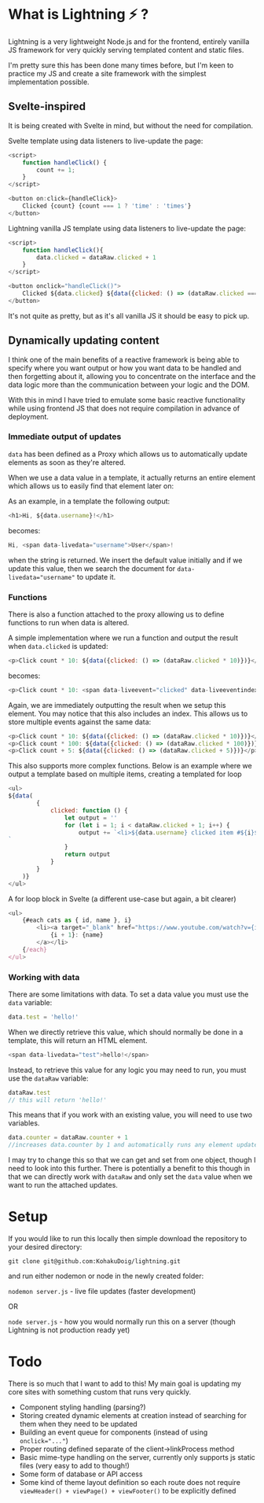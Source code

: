 # What is Lightning :zap: ?

Lightning is a very lightweight Node.js and for the frontend, entirely vanilla JS framework for very quickly serving templated content and static files.

I'm pretty sure this has been done many times before, but I'm keen to practice my JS and create a site framework with the simplest implementation possible.

## Svelte-inspired

It is being created with Svelte in mind, but without the need for compilation.

Svelte template using data listeners to live-update the page:
```javascript
<script>
	function handleClick() {
		count += 1;
	}
</script>

<button on:click={handleClick}>
	Clicked {count} {count === 1 ? 'time' : 'times'}
</button>
```

Lightning vanilla JS template using data listeners to live-update the page:
```javascript
<script>
    function handleClick(){
        data.clicked = dataRaw.clicked + 1
    }
</script>

<button onclick="handleClick()">
    Clicked ${data.clicked} ${data({clicked: () => (dataRaw.clicked === 1 ? 'time' : 'times')})}
</button>
```

It's not quite as pretty, but as it's all vanilla JS it should be easy to pick up.

## Dynamically updating content

I think one of the main benefits of a reactive framework is being able to specify where you want output or how you want data to be handled and then forgetting about it, allowing you to concentrate on the interface and the data logic more than the communication between your logic and the DOM.

With this in mind I have tried to emulate some basic reactive functionality while using frontend JS that does not require compilation in advance of deployment.

### Immediate output of updates
`data` has been defined as a Proxy which allows us to automatically update elements as soon as they're altered.

When we use a data value in a template, it actually returns an entire element which allows us to easily find that element later on:

As an example, in a template the following output:
```javascript
<h1>Hi, ${data.username}!</h1>
```
becomes:
```javascript
Hi, <span data-livedata="username">User</span>!
```
when the string is returned. We insert the default value initially and if we update this value, then we search the document for `data-livedata="username"` to update it. 

### Functions
There is also a function attached to the proxy allowing us to define functions to run when data is altered. 

A simple implementation where we run a function and output the result when `data.clicked` is updated:

```javascript
<p>Click count * 10: ${data({clicked: () => (dataRaw.clicked * 10)})}</p>
```
becomes:
```javascript
<p>Click count * 10: <span data-liveevent="clicked" data-liveeventindex="16">20</span></p>
```
Again, we are immediately outputting the result when we setup this element. You may notice that this also includes an index. This allows us to store multiple events against the same data: 
```javascript
<p>Click count * 10: ${data({clicked: () => (dataRaw.clicked * 10)})}</p>
<p>Click count * 100: ${data({clicked: () => (dataRaw.clicked * 100)})}</p>
<p>Click count + 5: ${data({clicked: () => (dataRaw.clicked + 5)})}</p>
```

This also supports more complex functions. Below is an example where we output a template based on multiple items, creating a templated for loop

```javascript
<ul>
${data(
        {
            clicked: function () {
                let output = ''
                for (let i = 1; i < dataRaw.clicked + 1; i++) {
                    output += `<li>${data.username} clicked item #${i}${i===3?' Magic Number!':''}${i===7?' Lucky Number!':''}</li>
`
                }
                return output
            }
        }
    )}
</ul>

```

A for loop block in Svelte (a different use-case but again, a bit clearer)
```javascript
<ul>
	{#each cats as { id, name }, i}
		<li><a target="_blank" href="https://www.youtube.com/watch?v={id}">
			{i + 1}: {name}
		</a></li>
	{/each}
</ul>
```

### Working with data

There are some limitations with data. To set a data value you must use the `data` variable:
```javascript
data.test = 'hello!'
```

When we directly retrieve this value, which should normally be done in a template, this will return an HTML element.
```javascript
<span data-livedata="test">hello!</span>
```

Instead, to retrieve this value for any logic you may need to run, you must use the `dataRaw` variable:
```javascript
dataRaw.test
// this will return 'hello!'
```

This means that if you work with an existing value, you will need to use two variables.
```javascript
data.counter = dataRaw.counter + 1
//increases data.counter by 1 and automatically runs any element updates or attached events
```

I may try to change this so that we can get and set from one object, though I need to look into this further. There is potentially a benefit to this though in that we can directly work with `dataRaw` and only set the `data` value when we want to run the attached updates.

# Setup
If you would like to run this locally then simple download the repository to your desired directory:

```git clone git@github.com:KohakuDoig/lightning.git```

and run either nodemon or node in the newly created folder:

```nodemon server.js``` - live file updates (faster development)

OR

```node server.js``` - how you would normally run this on a server (though Lightning is not production ready yet)

# Todo
There is so much that I want to add to this! My main goal is updating my core sites with something custom that runs very quickly.

* Component styling handling (parsing?)
* Storing created dynamic elements at creation instead of searching for them when they need to be updated
* Building an event queue for components (instead of using `onclick="..."`)
* Proper routing defined separate of the client->linkProcess method
* Basic mime-type handling on the server, currently only supports js static files (very easy to add to though!)
* Some form of database or API access
* Some kind of theme layout definition so each route does not require `viewHeader() + viewPage() + viewFooter()` to be explicitly defined